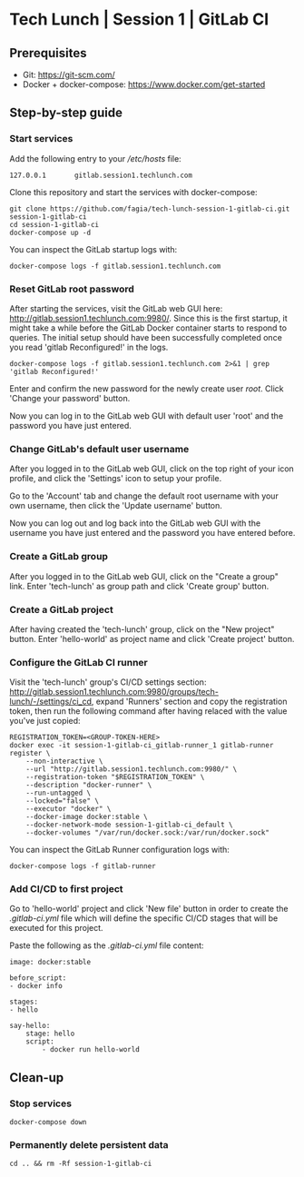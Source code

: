 # Tech Lunch | Session 1 | GitLab CI

## Prerequisites

- Git: https://git-scm.com/
- Docker + docker-compose: https://www.docker.com/get-started

## Step-by-step guide

### Start services

Add the following entry to your */etc/hosts* file:

    127.0.0.1       gitlab.session1.techlunch.com

Clone this repository and start the services with docker-compose:

    git clone https://github.com/fagia/tech-lunch-session-1-gitlab-ci.git session-1-gitlab-ci
    cd session-1-gitlab-ci
    docker-compose up -d

You can inspect the GitLab startup logs with:

    docker-compose logs -f gitlab.session1.techlunch.com

### Reset GitLab root password

After starting the services, visit the GitLab web GUI here: http://gitlab.session1.techlunch.com:9980/. Since this is the first startup, it might take a while before the GitLab Docker container starts to respond to queries. The initial setup should have been successfully completed once you read 'gitlab Reconfigured!' in the logs.

    docker-compose logs -f gitlab.session1.techlunch.com 2>&1 | grep 'gitlab Reconfigured!'

Enter and confirm the new password for the newly create user *root*. Click 'Change your password' button.

Now you can log in to the GitLab web GUI with default user 'root' and the password you have just entered.

### Change GitLab's default user username

After you logged in to the GitLab web GUI, click on the top right of your icon profile, and click the 'Settings' icon to setup your profile.

Go to the 'Account' tab and change the default root username with your own username, then click the 'Update username' button.

Now you can log out and log back into the GitLab web GUI with the username you have just entered and the password you have entered before.

### Create a GitLab group

After you logged in to the GitLab web GUI, click on the "Create a group" link. Enter 'tech-lunch' as group path and click 'Create group' button.

### Create a GitLab project

After having created the 'tech-lunch' group, click on the "New project" button. Enter 'hello-world' as project name and click 'Create project' button.

### Configure the GitLab CI runner

Visit the 'tech-lunch' group's CI/CD settings section: http://gitlab.session1.techlunch.com:9980/groups/tech-lunch/-/settings/ci_cd, expand 'Runners' section and copy the registration token, then run the following command after having relaced *<GROUP-TOKEN-HERE>* with the value you've just copied:

    REGISTRATION_TOKEN=<GROUP-TOKEN-HERE>
    docker exec -it session-1-gitlab-ci_gitlab-runner_1 gitlab-runner register \
        --non-interactive \
        --url "http://gitlab.session1.techlunch.com:9980/" \
        --registration-token "$REGISTRATION_TOKEN" \
        --description "docker-runner" \
        --run-untagged \
        --locked="false" \
        --executor "docker" \
        --docker-image docker:stable \
        --docker-network-mode session-1-gitlab-ci_default \
        --docker-volumes "/var/run/docker.sock:/var/run/docker.sock"

You can inspect the GitLab Runner configuration logs with:

    docker-compose logs -f gitlab-runner

### Add CI/CD to first project

Go to 'hello-world' project and click 'New file' button in order to create the *.gitlab-ci.yml* file which will define the specific CI/CD stages that will be executed for this project.

Paste the following as the *.gitlab-ci.yml* file content:

    image: docker:stable

    before_script:
    - docker info

    stages:
    - hello

    say-hello:
        stage: hello
        script:
            - docker run hello-world

## Clean-up

### Stop services

    docker-compose down

### Permanently delete persistent data

    cd .. && rm -Rf session-1-gitlab-ci
